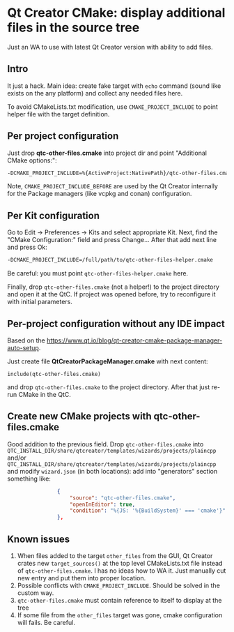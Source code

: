 # Qt Creator CMake: display additional files in the source tree

Just an WA to use with latest Qt Creator version with ability to add files.


## Intro

It just a hack. Main idea: create fake target with `echo` command (sound like exists on the any platform) and collect any needed files here.

To avoid CMakeLists.txt modification, use `CMAKE_PROJECT_INCLUDE` to point helper file with the target definition.


## Per project configuration

Just drop **qtc-other-files.cmake** into project dir and point "Additional CMake options:":

```sh
-DCMAKE_PROJECT_INCLUDE=%{ActiveProject:NativePath}/qtc-other-files.cmake
```

Note, `CMAKE_PROJECT_INCLUDE_BEFORE` are used by the Qt Creator internally for the Package managers (like vcpkg and conan) configuration.


## Per Kit configuration

Go to Edit → Preferences → Kits and select appropriate Kit. Next, find the "CMake Configuration:" field and press Change... After that add next line and press Ok:

```sh
-DCMAKE_PROJECT_INCLUDE=/full/path/to/qtc-other-files-helper.cmake
```

Be careful: you must point `qtc-other-files-helper.cmake` here.

Finally, drop `qtc-other-files.cmake` (not a helper!) to the project directory and open it at the QtC. If project was opened before, try to reconfigure it with initial parameters.

## Per-project configuration without any IDE impact

Based on the https://www.qt.io/blog/qt-creator-cmake-package-manager-auto-setup.

Just create file **QtCreatorPackageManager.cmake** with next content:
```
include(qtc-other-files.cmake)
```

and drop `qtc-other-files.cmake` to the project directory. After that just re-run CMake in the QtC.


## Create new CMake projects with qtc-other-files.cmake

Good addition to the previous field. Drop `qtc-other-files.cmake` into `QTC_INSTALL_DIR/share/qtcreator/templates/wizards/projects/plaincpp` and/or `QTC_INSTALL_DIR/share/qtcreator/templates/wizards/projects/plaincpp` and modify `wizard.json` (in both locations): add into "generators" section something like:
```json
                {
                    "source": "qtc-other-files.cmake",
                    "openInEditor": true,
                    "condition": "%{JS: '%{BuildSystem}' === 'cmake'}"
                },
```


## Known issues

1. When files added to the target `other_files` from the GUI, Qt Creator crates new `target_sources()` at the top level CMakeLists.txt file instead of `qtc-other-files.cmake`. I has no ideas how to WA it. Just manually cut new entry and put them into proper location.
2. Possible conflicts with `CMAKE_PROJECT_INCLUDE`. Should be solved in the custom way.
3. `qtc-other-files.cmake` must contain reference to itself to display at the tree
4. If some file from the `other_files` target was gone, cmake configuration will fails. Be careful.


